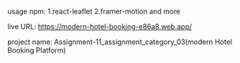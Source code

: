 usage npm: 1.react-leaflet 2.framer-motion and more

live URL: https://modern-hotel-booking-e86a8.web.app/

project name: Assignment-11_assignment_category_03(modern Hotel Booking
Platform)
